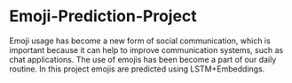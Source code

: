 # Emoji-Prediction-Project
Emoji usage has become a new form of social communication, which is important because it can help to improve communication systems, such as chat applications.
The use of emojis has been become a part of our daily routine.
In this project emojis are predicted using LSTM+Embeddings.
